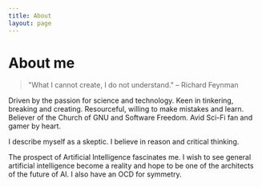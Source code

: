 ```yaml
---
title: About
layout: page
---
```


# About me

> "What I cannot create, I do not understand." – Richard Feynman

Driven by the passion for science and technology. Keen in tinkering,
breaking and creating. Resourceful, willing to make mistakes and learn.
Believer of the Church of GNU and Software Freedom. Avid Sci-Fi fan
and gamer by heart.

I describe myself as a skeptic. I believe in reason and critical thinking.

The prospect of Artificial Intelligence fascinates me. I wish to see
general artificial intelligence become a reality and hope to be one of
the architects of the future of AI. I also have an OCD for symmetry.

